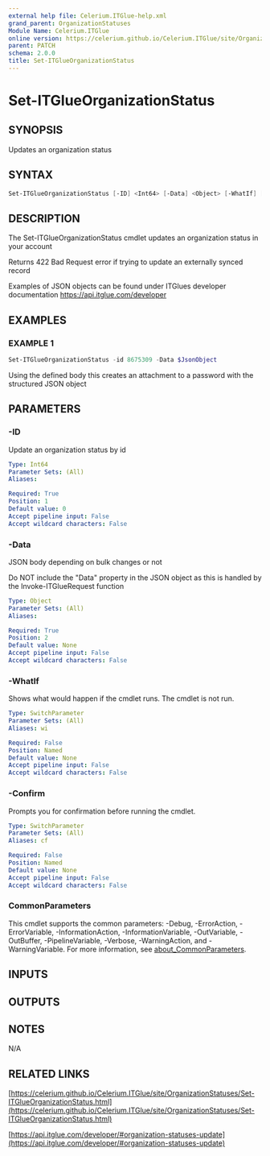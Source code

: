 ```yaml
---
external help file: Celerium.ITGlue-help.xml
grand_parent: OrganizationStatuses
Module Name: Celerium.ITGlue
online version: https://celerium.github.io/Celerium.ITGlue/site/OrganizationStatuses/Set-ITGlueOrganizationStatus.html
parent: PATCH
schema: 2.0.0
title: Set-ITGlueOrganizationStatus
---
```


# Set-ITGlueOrganizationStatus

## SYNOPSIS
Updates an organization status

## SYNTAX

```powershell
Set-ITGlueOrganizationStatus [-ID] <Int64> [-Data] <Object> [-WhatIf] [-Confirm] [<CommonParameters>]
```

## DESCRIPTION
The Set-ITGlueOrganizationStatus cmdlet updates an organization status
in your account

Returns 422 Bad Request error if trying to update an externally synced record

Examples of JSON objects can be found under ITGlues developer documentation
    https://api.itglue.com/developer

## EXAMPLES

### EXAMPLE 1
```powershell
Set-ITGlueOrganizationStatus -id 8675309 -Data $JsonObject
```

Using the defined body this creates an attachment to a password with the structured
JSON object

## PARAMETERS

### -ID
Update an organization status by id

```yaml
Type: Int64
Parameter Sets: (All)
Aliases:

Required: True
Position: 1
Default value: 0
Accept pipeline input: False
Accept wildcard characters: False
```

### -Data
JSON body depending on bulk changes or not

Do NOT include the "Data" property in the JSON object as this is handled
by the Invoke-ITGlueRequest function

```yaml
Type: Object
Parameter Sets: (All)
Aliases:

Required: True
Position: 2
Default value: None
Accept pipeline input: False
Accept wildcard characters: False
```

### -WhatIf
Shows what would happen if the cmdlet runs.
The cmdlet is not run.

```yaml
Type: SwitchParameter
Parameter Sets: (All)
Aliases: wi

Required: False
Position: Named
Default value: None
Accept pipeline input: False
Accept wildcard characters: False
```

### -Confirm
Prompts you for confirmation before running the cmdlet.

```yaml
Type: SwitchParameter
Parameter Sets: (All)
Aliases: cf

Required: False
Position: Named
Default value: None
Accept pipeline input: False
Accept wildcard characters: False
```

### CommonParameters
This cmdlet supports the common parameters: -Debug, -ErrorAction, -ErrorVariable, -InformationAction, -InformationVariable, -OutVariable, -OutBuffer, -PipelineVariable, -Verbose, -WarningAction, and -WarningVariable. For more information, see [about_CommonParameters](http://go.microsoft.com/fwlink/?LinkID=113216).

## INPUTS

## OUTPUTS

## NOTES
N/A

## RELATED LINKS

[https://celerium.github.io/Celerium.ITGlue/site/OrganizationStatuses/Set-ITGlueOrganizationStatus.html](https://celerium.github.io/Celerium.ITGlue/site/OrganizationStatuses/Set-ITGlueOrganizationStatus.html)

[https://api.itglue.com/developer/#organization-statuses-update](https://api.itglue.com/developer/#organization-statuses-update)

